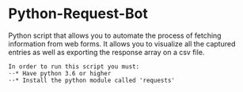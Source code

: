 # Python-Request-Bot
Python script that allows you to automate the process of fetching information from web forms. It allows you to visualize all the captured entries as well as exporting the response array on a csv file.

```
In order to run this script you must:
⋅⋅* Have python 3.6 or higher
⋅⋅* Install the python module called 'requests'
```
